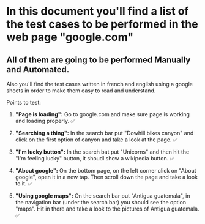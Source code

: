 
# In this document you'll find a list of the test cases to be performed in the web page "google.com"  
All of them are going to be performed Manually and Automated.
------------------------------------------------------------

Also you'll find the test cases written in french and english using a google sheets in order to make them easy to read and understand. 

Points to test: 

1) __"Page is loading":__ Go to google.com and make sure page is working and loading properly. ✅

2) __"Searching a thing":__ In the search bar put "Dowhill bikes canyon" and click on the first option of canyon and take a look at the page. ✅

3) __"I'm lucky button":__  In the search bat put "Unicorns" and then hit the "I'm feeling lucky" button, it shoudl show a wikipedia button. ✅

4) __"About google":__ On the bottom page, on the left corner click on "About google", open it in a new tap. Then scroll down the page and take a look to it. ✅

5) __"Using google maps":__ On the search bar put "Antigua guatemala", in the navigation bar (under the search bar) you should see the option "maps". Hit in there and take a look to the pictures of Antigua guatemala. ✅